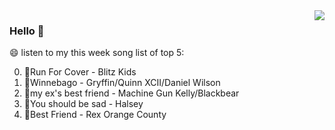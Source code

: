 <img align="right"  src="https://github-readme-stats.vercel.app/api/top-langs/?username=sohyunQVQ" />

### Hello 👋

😄 listen to my this week song list of top 5:

0. 🌈Run For Cover - Blitz Kids
1. 🌈Winnebago - Gryffin/Quinn XCII/Daniel Wilson
2. 🌈my ex's best friend - Machine Gun Kelly/Blackbear
3. 🌈You should be sad - Halsey
4. 🌈Best Friend - Rex Orange County

